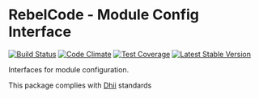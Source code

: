 # RebelCode - Module Config Interface

[![Build Status](https://travis-ci.org/rebelcode/module-config-interface.svg?branch=master)](https://travis-ci.org/rebelcode/module-config-interface)
[![Code Climate](https://codeclimate.com/github/rebelcode/module-config-interface/badges/gpa.svg)](https://codeclimate.com/github/rebelcode/module-config-interface)
[![Test Coverage](https://codeclimate.com/github/rebelcode/module-config-interface/badges/coverage.svg)](https://codeclimate.com/github/rebelcode/module-config-interface/coverage)
[![Latest Stable Version](https://poser.pugx.org/rebelcode/module-config-interface/version)](https://packagist.org/packages/rebelcode/module-config-interface)

Interfaces for module configuration.

This package complies with [Dhii] standards

[Dhii]: https://github.com/Dhii/dhii
